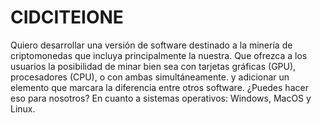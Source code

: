 # CIDCITEIONE
Quiero desarrollar una versión de software destinado a la minería de criptomonedas que incluya principalmente la nuestra.  Que ofrezca a los usuarios la posibilidad de minar bien sea con tarjetas gráficas (GPU), procesadores (CPU), o con ambas simultáneamente. y adicionar un elemento que marcara la diferencia entre otros software.    ¿Puedes hacer eso para nosotros?  En cuanto a sistemas operativos: Windows, MacOS y Linux. 
